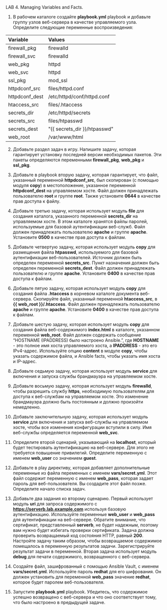 LAB 4. Managing Variables and Facts. 

1. В рабочем каталоге создайте **playbook.yml** playbook и добавьте группу узлов веб-сервера в качестве управляемого узла. Определите следующие переменные воспроизведения:

| Variable | Values |
|:--|:--|
| firewall_pkg | firewalld |
| firewall_svc | firewalld |
| web_pkg | httpd |
| web_svc | httpd |
| ssl_pkg | mod_ssl |
| httpdconf_src | files/httpd.conf |
| httpdconf_dest | /etc/httpd/conf/httpd.conf |
| htaccess_src | files/.htaccess |
| secrets_dir | /etc/httpd/secrets |
| secrets_src | files/htpasswd |
| secrets_dest | "{{ secrets_dir }}/htpasswd" |
| web_root | /var/www/html |

2. Добавьте раздел задач в игру. Напишите задачу, которая гарантирует установку последней версии необходимых пакетов. Эти пакеты определяются переменными **firewall_pkg**, **web_pkg** и **ssl_pkg**.

3. Добавьте в playbook вторую задачу, которая гарантирует, что файл, указанный переменной **httpdconf_src**, был скопирован (с помощью модуля **copy**) в местоположение, указанное переменной **httpdconf_dest** на управляемом хосте. Файл должен принадлежать пользователю **root** и группе **root**. Также установите **0644** в качестве прав доступа к файлу.

4. Добавьте третью задачу, которая использует модуль **file** для создания каталога, указанного переменной **secrets_dir** на управляемом хосте. В этом каталоге хранятся файлы паролей, используемые для базовой аутентификации веб-служб. Файл должен принадлежать пользователю **apache** и группе **apache**. Установите **0500** в качестве прав доступа к файлам.

5. Добавьте четвертую задачу, которая использует модуль **copy** для размещения файла **htpasswd**, используемого для базовой аутентификации веб-пользователей. Источник должен быть определен переменной **secrets_src**. Пункт назначения должен быть определен переменной **secrets_dest**. Файл должен принадлежать пользователю и группе **apache**. Установите **0400** в качестве прав доступа к файлам.

6. Добавьте пятую задачу, которая использует модуль **copy** для создания файла **.htaccess** в корневом каталоге документа веб-сервера. Скопируйте файл, указанный переменной **htaccess_src**, в **{{ web_root }}/.htaccess**. Файл должен принадлежать пользователю **apache** и группе **apache**. Установите **0400** в качестве прав доступа к файлам.

7. Добавьте шестую задачу, которая использует модуль **copy** для создания файла веб-содержимого **index.html** в каталоге, указанном переменной **web_root**. Файл должен содержать сообщение “HOSTNAME (IPADDRESS) было настроено Ansible.”, где **HOSTNAME** - это полное имя хоста управляемого хоста, а **IPADDRESS** - это его IPv4-адрес. Используйте опцию **content** в модуле **copy**, чтобы указать содержимое файла, и Ansible facts, чтобы указать имя хоста и IP-адрес.

8. Добавьте седьмую задачу, которая использует модуль **service** для включения и запуска службы брандмауэра на управляемом хосте.

9. Добавьте восьмую задачу, которая использует модуль **firewalld**, чтобы разрешить службу **https**, необходимую пользователям для доступа к веб-службам на управляемом хосте. Это изменение брандмауэра должно быть постоянным и должно произойти немедленно.

10. Добавьте заключительную задачу, которая использует модуль **service** для включения и запуска веб-службы на управляемом хосте, чтобы все изменения конфигурации вступили в силу. Имя веб-службы определяется переменной **web_svc**.

11. Определите второй сценарий, указывающий на **localhost**, который будет тестировать аутентификацию на веб-сервере. Для этого не требуется повышение привилегий. Определите переменную с именем **web_user** со значением **guest**.

12. Добавьте в play директиву, которая добавляет дополнительные переменные из файла переменных с именем **vars/secret.yml**. Этот файл содержит переменную с именем **web_pass**, которая задает пароль для веб-пользователя. Вы создадите этот файл позже. Определите начало списка задач.

13. Добавьте два задания ко второму сценарию. Первый использует модуль **uri** для запроса содержимого с **https://serverb.lab.example.com** используя базовую аутентификацию. Используйте переменные **web_user** и **web_pass** для аутентификации на веб-сервере. Обратите внимание, что сертификат, представленный **serverb**, не будет надежным, поэтому вам нужно будет избегать проверки сертификата. Задача должна проверить возвращаемый код состояния HTTP, равный **200**. Настройте задачу таким образом, чтобы возвращаемое содержимое помещалось в переменную результатов задачи. Зарегистрируйте результат задачи в переменной. Вторая задача использует модуль **debug** для печати содержимого, возвращенного с веб-сервера.

14. Создайте файл, зашифрованный с помощью Ansible Vault, с именем **vars/secret.yml**. Используйте пароль **redhat** для его шифрования. Он должен установить для переменной **web_pass** значение **redhat**, которое будет паролем веб-пользователя.

15. Запустите **playbook.yml** playbook. Убедитесь, что содержимое успешно возвращено с веб-сервера и что оно соответствует тому, что было настроено в предыдущей задаче.